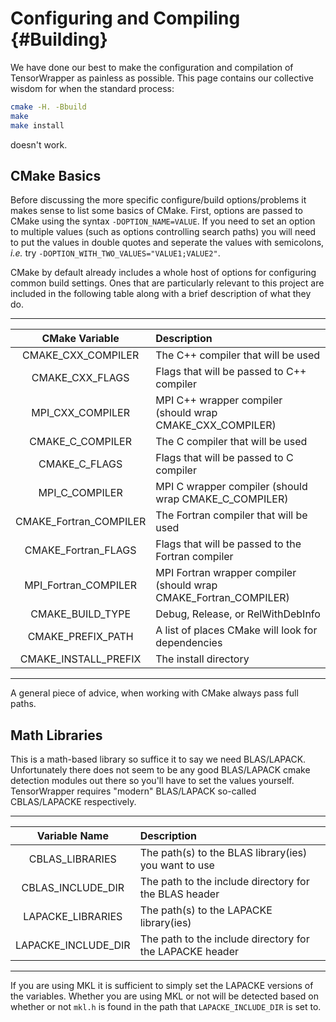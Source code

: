 Configuring and Compiling {#Building}
=========================

We have done our best to make the configuration and compilation of TensorWrapper
as painless as possible.  This page contains our collective wisdom for when the
standard process:

~~~.sh
cmake -H. -Bbuild
make
make install
~~~

doesn't work.

CMake Basics
------------

Before discussing the more specific configure/build options/problems it makes
sense to list some basics of CMake.  First, options are passed to
CMake using the syntax `-DOPTION_NAME=VALUE`.  If you need to set an option to
multiple values (such as options controlling search paths) you will need to put
the values in double quotes and seperate the values with semicolons, *i.e.* try
`-DOPTION_WITH_TWO_VALUES="VALUE1;VALUE2"`.

CMake by default already includes a whole host of options for configuring common
build settings.  Ones that are particularly relevant to this project are
included in the following table along with a brief description of what they do.

--------------------------------------------------------------------------------
| CMake Variable | Description                                                 |
| :------------: | :-----------------------------------------------------------|
| CMAKE_CXX_COMPILER | The C++ compiler that will be used                      |
| CMAKE_CXX_FLAGS | Flags that will be passed to C++ compiler                  |
| MPI_CXX_COMPILER | MPI C++ wrapper compiler (should wrap CMAKE_CXX_COMPILER) |
| CMAKE_C_COMPILER | The C compiler that will be used                          |
| CMAKE_C_FLAGS | Flags that will be passed to C compiler                      |
| MPI_C_COMPILER | MPI C wrapper compiler (should wrap CMAKE_C_COMPILER)       |
| CMAKE_Fortran_COMPILER | The Fortran compiler that will be used              |
| CMAKE_Fortran_FLAGS | Flags that will be passed to the Fortran compiler      |
| MPI_Fortran_COMPILER | MPI Fortran wrapper compiler (should wrap CMAKE_Fortran_COMPILER) |
| CMAKE_BUILD_TYPE | Debug, Release, or RelWithDebInfo                         |
| CMAKE_PREFIX_PATH | A list of places CMake will look for dependencies        |
| CMAKE_INSTALL_PREFIX | The install directory                                 |
--------------------------------------------------------------------------------

A general piece of advice, when working with CMake always pass full paths.


Math Libraries
--------------

This is a math-based library so suffice it to say we need BLAS/LAPACK.
Unfortunately there does not seem to be any good BLAS/LAPACK cmake detection
modules out there so you'll have to set the values yourself.  TensorWrapper
requires "modern" BLAS/LAPACK so-called CBLAS/LAPACKE respectively.

-------------------------------------------------------------------------------
| Variable Name | Description                                                 |
| :-----------: | :-----------------------------------------------------------|
| CBLAS_LIBRARIES | The path(s) to the BLAS library(ies) you want to use      |
| CBLAS_INCLUDE_DIR | The path to the include directory for the BLAS header   |
| LAPACKE_LIBRARIES | The path(s) to the LAPACKE library(ies)                 |
| LAPACKE_INCLUDE_DIR | The path to the include directory for the LAPACKE header|
-------------------------------------------------------------------------------

If you are using MKL it is sufficient to simply set the LAPACKE versions of the
variables.  Whether you are using MKL or not will be detected based on whether
or not `mkl.h` is found in the path that `LAPACKE_INCLUDE_DIR` is set to.


